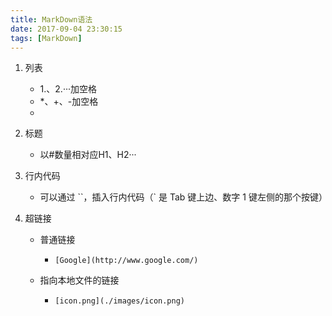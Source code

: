 ```yaml
---
title: MarkDown语法
date: 2017-09-04 23:30:15
tags: [MarkDown]
---
```



1. 列表

	* 1.、2.···加空格
	* *、+、-加空格
	* 

2. 标题
	
	* 以#数量相对应H1、H2···

3. 行内代码

	* 可以通过 ``，插入行内代码（` 是 Tab 键上边、数字 1 键左侧的那个按键）

4. 超链接

	* 普通链接
		* `[Google](http://www.google.com/)`
	
	* 指向本地文件的链接
		* `[icon.png](./images/icon.png)`